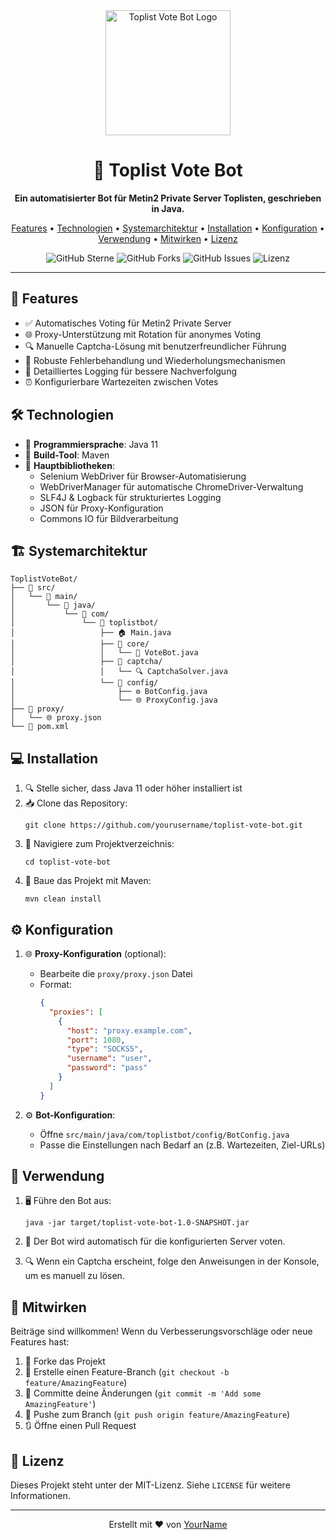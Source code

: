 <div align="center">
  <img src="[https://i.imgur.com/YourLogo.png](https://imgur.com/pYX4rOZ)" alt="Toplist Vote Bot Logo" width="200">
  <h1>🤖 Toplist Vote Bot</h1>
  <p>
    <strong>Ein automatisierter Bot für Metin2 Private Server Toplisten, geschrieben in Java.</strong>
  </p>

  <p>
    <a href="#-features">Features</a> •
    <a href="#-technologien">Technologien</a> •
    <a href="#-systemarchitektur">Systemarchitektur</a> •
    <a href="#-installation">Installation</a> •
    <a href="#%EF%B8%8F-konfiguration">Konfiguration</a> •
    <a href="#-verwendung">Verwendung</a> •
    <a href="#-mitwirken">Mitwirken</a> •
    <a href="#-lizenz">Lizenz</a>
  </p>

  <img src="https://img.shields.io/github/stars/yourusername/toplist-vote-bot?style=social" alt="GitHub Sterne">
  <img src="https://img.shields.io/github/forks/yourusername/toplist-vote-bot?style=social" alt="GitHub Forks">
  <img src="https://img.shields.io/github/issues/yourusername/toplist-vote-bot" alt="GitHub Issues">
  <img src="https://img.shields.io/github/license/yourusername/toplist-vote-bot" alt="Lizenz">
</div>

---

## 🚀 Features

- ✅ Automatisches Voting für Metin2 Private Server
- 🌐 Proxy-Unterstützung mit Rotation für anonymes Voting
- 🔍 Manuelle Captcha-Lösung mit benutzerfreundlicher Führung
- 💪 Robuste Fehlerbehandlung und Wiederholungsmechanismen
- 📝 Detailliertes Logging für bessere Nachverfolgung
- ⏰ Konfigurierbare Wartezeiten zwischen Votes

## 🛠 Technologien

- 🍵 **Programmiersprache**: Java 11
- 🔧 **Build-Tool**: Maven
- 🚗 **Hauptbibliotheken**:
  - Selenium WebDriver für Browser-Automatisierung
  - WebDriverManager für automatische ChromeDriver-Verwaltung
  - SLF4J & Logback für strukturiertes Logging
  - JSON für Proxy-Konfiguration
  - Commons IO für Bildverarbeitung

## 🏗 Systemarchitektur

```
ToplistVoteBot/
├── 📁 src/
│   └── 📁 main/
│       └── 📁 java/
│           └── 📁 com/
│               └── 📁 toplistbot/
│                   ├── 🏠 Main.java
│                   ├── 📁 core/
│                   │   └── 🤖 VoteBot.java
│                   ├── 📁 captcha/
│                   │   └── 🔍 CaptchaSolver.java
│                   └── 📁 config/
│                       ├── ⚙️ BotConfig.java
│                       └── 🌐 ProxyConfig.java
├── 📁 proxy/
│   └── 🌐 proxy.json
└── 📄 pom.xml
```

## 💻 Installation

1. 🔍 Stelle sicher, dass Java 11 oder höher installiert ist
2. 📥 Clone das Repository:
   ```
   git clone https://github.com/yourusername/toplist-vote-bot.git
   ```
3. 📂 Navigiere zum Projektverzeichnis:
   ```
   cd toplist-vote-bot
   ```
4. 🔨 Baue das Projekt mit Maven:
   ```
   mvn clean install
   ```

## ⚙️ Konfiguration

1. 🌐 **Proxy-Konfiguration** (optional):
   - Bearbeite die `proxy/proxy.json` Datei
   - Format:
     ```json
     {
       "proxies": [
         {
           "host": "proxy.example.com",
           "port": 1080,
           "type": "SOCKS5",
           "username": "user",
           "password": "pass"
         }
       ]
     }
     ```

2. ⚙️ **Bot-Konfiguration**:
   - Öffne `src/main/java/com/toplistbot/config/BotConfig.java`
   - Passe die Einstellungen nach Bedarf an (z.B. Wartezeiten, Ziel-URLs)

## 🎯 Verwendung

1. 🖥️ Führe den Bot aus:
   ```
   java -jar target/toplist-vote-bot-1.0-SNAPSHOT.jar
   ```

2. 🤖 Der Bot wird automatisch für die konfigurierten Server voten. 
3. 🔍 Wenn ein Captcha erscheint, folge den Anweisungen in der Konsole, um es manuell zu lösen.

## 🤝 Mitwirken

Beiträge sind willkommen! Wenn du Verbesserungsvorschläge oder neue Features hast:

1. 🍴 Forke das Projekt
2. 🌿 Erstelle einen Feature-Branch (`git checkout -b feature/AmazingFeature`)
3. 💾 Committe deine Änderungen (`git commit -m 'Add some AmazingFeature'`)
4. 🔀 Pushe zum Branch (`git push origin feature/AmazingFeature`)
5. 🔃 Öffne einen Pull Request

## 📄 Lizenz

Dieses Projekt steht unter der MIT-Lizenz. Siehe `LICENSE` für weitere Informationen.

---

<div align="center">
  <p>Erstellt mit ❤️ von <a href="https://github.com/yourusername">YourName</a></p>
</div>
